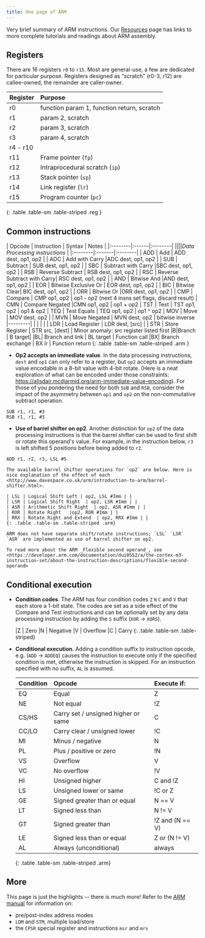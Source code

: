 ```yaml
---
title: One page of ARM
---
```


<style>
    .arm td:nth-child(3), .reg td:nth-child(1) {
        font-weight: 500;
        font-family: Inconsolata, Consolas, Menlo, monospace;
        color: #B52741;
    }
    .arm td:nth-child(1)  {
        font-weight: 700;
    }
    .arm {
        margin-bottom: 2rem;
    }
    thead {
        font-weight: 700;
    }
</style>


Very brief summary of ARM instructions. Our [Resources](/resources#arm-assembly) page has links to more complete tutorials and readings about ARM assembly.

## Registers
There are 16 registers `r0` to `r15`. Most are general-use, a few are dedicated for particular purpose.  Registers designed as "scratch" (r0-3, r12) are callee-owned, the remainder are caller-owner.

| Register |  Purpose
|:--------|:------|
| r0  | function param 1, function return, scratch
| r1  | param 2, scratch |
| r2  | param 3, scratch |
| r3  | param 4, scratch |
| r4 - r10 | | 
| r11  | Frame pointer (`fp`) |
| r12  | Intraprocedural scratch  (`ip`) |
| r13  | Stack pointer (`sp`) |
| r14  | Link register (`lr`) |
| r15  | Program counter (`pc`) |
{: .table .table-sm .table-striped .reg }

## Common instructions

| Opcode | Instruction |  Syntax | Notes |
|:--------|:------|:--------|
||||_Data Processing instructions_ |
|:--------|:-------|:--------|
| ADD | Add     | ADD dest, op1, op2 |
| ADC | Add with Carry |ADC dest, op1, op2 |
| SUB | Subtract | SUB dest, op1, op2 |
| SBC | Subtract with Carry |SBC dest, op1, op2 |
| RSB |  Reverse Subtract |  RSB dest, op1, op2 |
| RSC | Reverse Subtract with Carry| RSC dest, op1, op2 |
| AND | Bitwise And |AND dest, op1, op2 |
| EOR | Bitwise Exclusive Or | EOR dest, op1, op2 |
| BIC | Bitwise Clear| BIC dest, op1, op2 |
| ORR | Bitwise Or |ORR dest, op1, op2 |
| CMP | Compare | CMP op1, op2 | op1 - op2 (next 4 insns set flags, discard result)
| CMN | Compare Negated |CMN op1, op2 | op1 + op2
| TST | Test | TST op1, op2 | op1 & op2 
| TEQ | Test Equals | TEQ op1, op2 | op1 ^ op2
| MOV | Move | MOV dest, op2 |
| MVN | Move Negated | MVN dest, op2 | bitwise inverse
|---------|
| | | |
| LDR | Load Register | LDR dest, [src] | 
| STR | Store Register | STR src, [dest] | Minor anomaly:  src register listed first
|B|Branch  | B target|
|BL| Branch and link | BL target |  Function call
|BX| Branch exchange | BX lr | Function return
{: .table .table-sm .table-striped .arm }


- __Op2 accepts an immediate value__. In the data processing instructions, `dest` and `op1` can only refer to a register, but `op2` accepts an immediate value encodable in a 8-bit value with 4-bit rotate. (Here is a neat exploration of what can be encoded under those constraints: <https://alisdair.mcdiarmid.org/arm-immediate-value-encoding>). For those of you pondering the need for both `SUB` and `RSB`, consider the impact of the asymmetry between `op1` and `op2` on the non-commutative subtract operation.
```
SUB r1, r1, #3
RSB r1, r1, #3
```


- __Use of barrel shifter on op2__.  Another distinction for `op2` of the data processing instructions is that the barrel shifter can be used to first shift or rotate this operand's value. For example, in the instruction below, `r3` is left shifted 5 positions before being added to `r2`.
```
ADD r1, r2, r3, LSL #5
```

    The available barrel shifter operations for `op2` are below. Here is nice explanation of the effect of each <http://www.davespace.co.uk/arm/introduction-to-arm/barrel-shifter.html>.

    | LSL | Logical Shift Left | op2, LSL #Imm | |
    | LSR | Logical Shift Right  | op2, LSR #Imm | |
    | ASR | Arithmetic Shift Right  | op2, ASR #Imm | |
    | ROR | Rotate Right   |op2, ROR #Imm | |
    | RRX | Rotate Right and Extend  | op2, RRX #Imm | |
    {: .table .table-sm .table-striped .arm}

    ARM does not have separate shift/rotate instructions; `LSL` `LSR` `ASR` are implemented as use of barrel shifter on op2.

    To read more about the ARM _Flexible second operand_, see <https://developer.arm.com/documentation/dui0552/a/the-cortex-m3-instruction-set/about-the-instruction-descriptions/flexible-second-operand>

## Conditional execution
- __Condition codes__. The ARM has four condition codes  `Z` `N` `C` and `V` that each store a 1-bit state. The codes are set as a side effect of the Compare and Test instructions and can be optionally set by any data processing instruction by adding the `S` suffix (`XOR` -> `XORS`).

    |Z | Zero 
    |N | Negative
    |V | Overflow 
    |C | Carry
    {: .table .table-sm .table-striped}

- __Conditional execution__. Adding a condition suffix to instruction opcode, e.g. (`ADD` -> `ADDEQ`) causes the instruction to execute only if the specified condition is met, otherwise the instruction is skipped.  For an instruction specified with no suffix, `AL` is assumed. 

    | Condition | Opcode|  Execute if:  |
    |:--------|:-------|:--------|
    |EQ |Equal | Z
    |NE |Not equal | !Z
    |CS/HS |Carry set / unsigned higher or same | C
    |CC/LO | Carry clear / unsigned lower| !C
    |MI |Minus / negative | N
    |PL |Plus / positive or zero | !N
    |VS |Overflow | V
    |VC |No overflow | !V
    |HI |Unsigned higher| C and !Z
    |LS |Unsigned lower or same | !C or Z
    |GE |Signed greater than or equal |N == V
    |LT |Signed less than | N != V
    |GT |Signed greater than | !Z and (N == V)
    |LE |Signed less than or equal | Z or (N != V)
    |AL |Always (unconditional)| always
    {: .table .table-sm .table-striped .arm}

## More
This page is just the highlights -- there is much more! 
Refer to the [ARM manual](/readings/armisa.pdf) for information on:
- pre/post-index address modes
- `LDM` and `STM`, multiple load/store
- the `CPSR` special register and instructions `msr` and `mrs`
